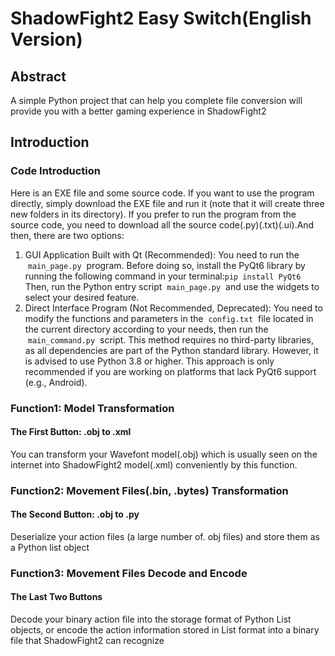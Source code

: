 # ShadowFight2 Easy Switch(English Version)
## Abstract
  A simple Python project that can help you complete file conversion will provide you with a better gaming experience in ShadowFight2
## Introduction
### Code Introduction
  Here is an EXE file and some source code. If you want to use the program directly, simply download the EXE file and run it (note that it will create three new folders in its directory). 
  If you prefer to run the program from the source code, you need to download all the source code(.py)(.txt)(.ui).And then, there are two options:
  1. GUI Application Built with Qt (Recommended): You need to run the  `main_page.py`  program. Before doing so, install the PyQt6 library by running the following command in your terminal:`pip install PyQt6`
Then, run the Python entry script  `main_page.py`  and use the widgets to select your desired feature.
  2. Direct Interface Program (Not Recommended, Deprecated): You need to modify the functions and parameters in the  `config.txt`  file located in the current directory according to your needs, then run the  `main_command.py`  script. This method requires no third-party libraries, as all dependencies are part of the Python standard library. However, it is advised to use Python 3.8 or higher. This approach is only recommended if you are working on platforms that lack PyQt6 support (e.g., Android).
### Function1: Model Transformation
#### The First Button: .obj to .xml
  You can transform your Wavefont model(.obj) which is usually seen on the internet into ShadowFight2 model(.xml) conveniently by this function.
### Function2: Movement Files(.bin, .bytes) Transformation
#### The Second Button: .obj to .py
  Deserialize your action files (a large number of. obj files) and store them as a Python list object
### Function3: Movement Files Decode and Encode
#### The Last Two Buttons
  Decode your binary action file into the storage format of Python List objects, or encode the action information stored in List format into a binary file that ShadowFight2 can recognize